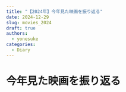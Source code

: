 ```yaml
---
title: "【2024年】今年見た映画を振り返る"
date: 2024-12-29
slug: movies_2024
draft: true
authors:
  - yonesuke
categories:
  - Diary
---
```


# 今年見た映画を振り返る
